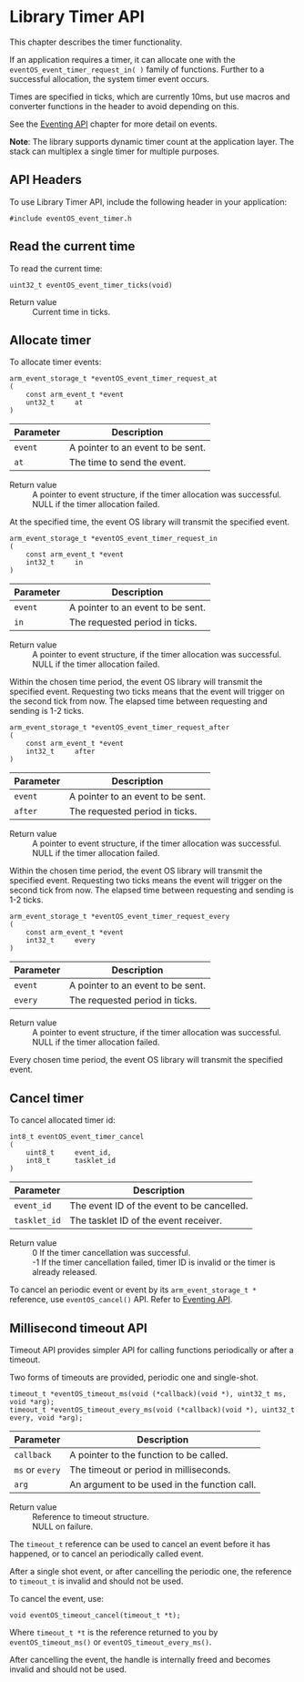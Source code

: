 Library Timer API
=================
This chapter describes the timer functionality.

If an application requires a timer, it can allocate one with the `eventOS_event_timer_request_in( )` family of functions. Further to a successful allocation, the system timer event occurs.

Times are specified in ticks, which are currently 10ms, but use macros and converter functions in the header to avoid depending on this.

See the [Eventing API](08_API_events.md) chapter for more detail on events.

<span class="notes">**Note**: The library supports dynamic timer count at the application layer. The stack can multiplex a single timer for multiple purposes.</span>

## API Headers

To use Library Timer API, include the following header in your application:

```
#include eventOS_event_timer.h
```

## Read the current time

To read the current time:

```
uint32_t eventOS_event_timer_ticks(void)
```

<dl>
<dt>Return value</dt>
<dd>Current time in ticks.</dd>
</dl>

## Allocate timer

To allocate timer events:

```
arm_event_storage_t *eventOS_event_timer_request_at
(
	const arm_event_t *event
	unt32_t		at
)
```

Parameter|Description
---------|-----------
`event`|A pointer to an event to be sent.
`at`|The time to send the event.

<dl>
<dt>Return value</dt>
<dd>A pointer to event structure, if the timer allocation was successful.</dd>
<dd>NULL if the timer allocation failed.</dd>
</dl>

At the specified time, the event OS library will transmit the specified event.

```
arm_event_storage_t *eventOS_event_timer_request_in
(
	const arm_event_t *event
	int32_t		in
)
```

Parameter|Description
---------|-----------
`event`|A pointer to an event to be sent.
`in`|The requested period in ticks.

<dl>
<dt>Return value</dt>
<dd>A pointer to event structure, if the timer allocation was successful.</dd>
<dd>NULL if the timer allocation failed.</dd>
</dl>

Within the chosen time period, the event OS library will transmit the specified event. Requesting two ticks means that
the event will trigger on the second tick from now. The elapsed time between requesting and sending is 1-2 ticks.

```
arm_event_storage_t *eventOS_event_timer_request_after
(
	const arm_event_t *event
	int32_t		after
)
```

Parameter|Description
---------|-----------
`event`|A pointer to an event to be sent.
`after`|The requested period in ticks.

<dl>
<dt>Return value</dt>
<dd>A pointer to event structure, if the timer allocation was successful.</dd>
<dd>NULL if the timer allocation failed.</dd>
</dl>

Within the chosen time period, the event OS library will transmit the specified event. Requesting two ticks means
the event will trigger on the second tick from now. The elapsed time between requesting and sending is 1-2 ticks.

```
arm_event_storage_t *eventOS_event_timer_request_every
(
	const arm_event_t *event
	int32_t		every
)
```

Parameter|Description
---------|-----------
`event`|A pointer to an event to be sent.
`every`|The requested period in ticks.

<dl>
<dt>Return value</dt>
<dd>A pointer to event structure, if the timer allocation was successful.</dd>
<dd>NULL if the timer allocation failed.</dd>
</dl>

Every chosen time period, the event OS library will transmit the specified event.

## Cancel timer

To cancel allocated timer id:

```
int8_t eventOS_event_timer_cancel
(
	uint8_t		event_id,
	int8_t		tasklet_id
)
```

Parameter|Description
---------|-----------
`event_id`|The event ID of the event to be cancelled.
`tasklet_id`|The tasklet ID of the event receiver.

<dl>
<dt>Return value</dt>
<dd>0 If the timer cancellation was successful.</dd>
<dd>-1 If the timer cancellation failed, timer ID is invalid or the timer is already released.</dd>
</dl>

To cancel an periodic event or event by its `arm_event_storage_t *` reference, use `eventOS_cancel()` API. Refer to [Eventing API](08_API_events.md).

## Millisecond timeout API

Timeout API provides simpler API for calling functions periodically or after a timeout.

Two forms of timeouts are provided, periodic one and single-shot.
```
timeout_t *eventOS_timeout_ms(void (*callback)(void *), uint32_t ms, void *arg);
timeout_t *eventOS_timeout_every_ms(void (*callback)(void *), uint32_t every, void *arg);
```

Parameter|Description
---------|-----------
`callback`|A pointer to the function to be called.
`ms` or `every`|The timeout or period in milliseconds.
`arg`|An argument to be used in the function call.

<dl>
<dt>Return value</dt>
<dd>Reference to timeout structure.</dd>
<dd>NULL on failure.</dd>
</dl>

The `timeout_t` reference can be used to cancel an event before it has happened, or to cancel an periodically called event.

After a single shot event, or after cancelling the periodic one, the reference to `timeout_t` is invalid and should not be used.

To cancel the event, use:

```
void eventOS_timeout_cancel(timeout_t *t);
```
Where `timeout_t *t` is the reference returned to you by `eventOS_timeout_ms()` or `eventOS_timeout_every_ms()`.

After cancelling the event, the handle is internally freed and becomes invalid and should not be used.
